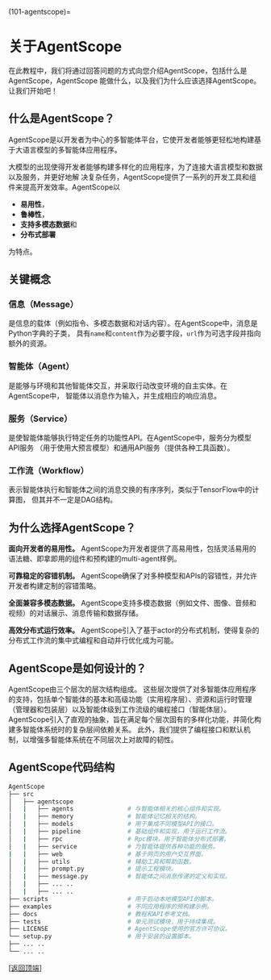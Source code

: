 (101-agentscope)=

# 关于AgentScope

在此教程中，我们将通过回答问题的方式向您介绍AgentScope，包括什么是AgentScope，AgentScope
能做什么，以及我们为什么应该选择AgentScope。让我们开始吧！

## 什么是AgentScope？

AgentScope是以开发者为中心的多智能体平台，它使开发者能够更轻松地构建基于大语言模型的多智能体应用程序。

大模型的出现使得开发者能够构建多样化的应用程序，为了连接大语言模型和数据以及服务，并更好地解
决复杂任务，AgentScope提供了一系列的开发工具和组件来提高开发效率。AgentScope以
- **易用性**，
- **鲁棒性**，
- **支持多模态数据**和
- **分布式部署**

为特点。

## 关键概念

### 信息（Message）
是信息的载体（例如指令、多模态数据和对话内容）。在AgentScope中，消息是Python字典的子类，
具有`name`和`content`作为必要字段，`url`作为可选字段并指向额外的资源。

### 智能体（Agent）
是能够与环境和其他智能体交互，并采取行动改变环境的自主实体。在AgentScope中，
智能体以消息作为输入，并生成相应的响应消息。

### 服务（Service）
是使智能体能够执行特定任务的功能性API。在AgentScope中，服务分为模型API服务
（用于使用大预言模型）和通用API服务（提供各种工具函数）。

### 工作流（Workflow）
表示智能体执行和智能体之间的消息交换的有序序列，类似于TensorFlow中的计算图，
但其并不一定是DAG结构。


## 为什么选择AgentScope？

**面向开发者的易用性。**
AgentScope为开发者提供了高易用性，包括灵活易用的语法糖、即拿即用的组件和预构建的multi-agent样例。

**可靠稳定的容错机制。**
AgentScope确保了对多种模型和APIs的容错性，并允许开发者构建定制的容错策略。

**全面兼容多模态数据。**
AgentScope支持多模态数据（例如文件、图像、音频和视频）的对话展示、消息传输和数据存储。

**高效分布式运行效率。**
AgentScope引入了基于actor的分布式机制，使得复杂的分布式工作流的集中式编程和自动并行优化成为可能。

## AgentScope是如何设计的？

[]()

AgentScope由三个层次的层次结构组成。
这些层次提供了对多智能体应用程序的支持，包括单个智能体的基本和高级功能（实用程序层）、资源和运行时管理（管理器和包装层）以及智能体级到工作流级的编程接口（智能体层）。
AgentScope引入了直观的抽象，旨在满足每个层次固有的多样化功能，并简化构建多智能体系统时的复杂层间依赖关系。
此外，我们提供了编程接口和默认机制，以增强多智能体系统在不同层次上对故障的韧性。

## AgentScope代码结构

```bash
AgentScope
├── src
│   ├── agentscope
│   |   ├── agents               # 与智能体相关的核心组件和实现。
│   |   ├── memory               # 智能体记忆相关的结构。
│   |   ├── models               # 用于集成不同模型API的接口。
│   |   ├── pipeline             # 基础组件和实现，用于运行工作流。
│   |   ├── rpc                  # Rpc模块，用于智能体分布式部署。
│   |   ├── service              # 为智能体提供各种功能的服务。
|   |   ├── web                  # 基于网页的用户交互界面。
│   |   ├── utils                # 辅助工具和帮助函数。
│   |   ├── prompt.py            # 提示工程模块。
│   |   ├── message.py           # 智能体之间消息传递的定义和实现。
│   |   ├── ... ..
│   |   ├── ... ..
├── scripts                      # 用于启动本地模型API的脚本。
├── examples                     # 不同应用程序的预构建示例。
├── docs                         # 教程和API参考文档。
├── tests                        # 单元测试模块，用于持续集成。
├── LICENSE                      # AgentScope使用的官方许可协议。
└── setup.py                     # 用于安装的设置脚本。
├── ... ..
└── ... ..
```

[[返回顶端]](#关于agentscope)
